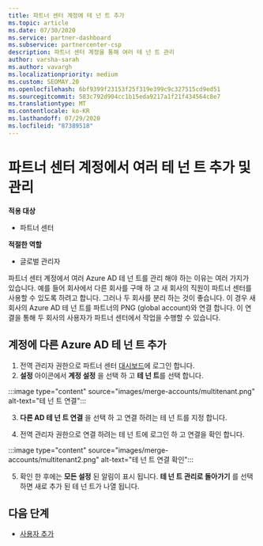 ```yaml
---
title: 파트너 센터 계정에 테 넌 트 추가
ms.topic: article
ms.date: 07/30/2020
ms.service: partner-dashboard
ms.subservice: partnercenter-csp
description: 파트너 센터 계정을 통해 여러 테 넌 트 관리
author: varsha-sarah
ms.author: vavargh
ms.localizationpriority: medium
ms.custom: SEOMAY.20
ms.openlocfilehash: 6bf9399f23153f25f319e399c9c327515cd9ed51
ms.sourcegitcommit: 583c792d904cc1b15eda9217a1f21f434564c8e7
ms.translationtype: MT
ms.contentlocale: ko-KR
ms.lasthandoff: 07/29/2020
ms.locfileid: "87389518"
---
```

# <a name="add-and-manage-multiple-tenants-in-your-partner-center-account"></a>파트너 센터 계정에서 여러 테 넌 트 추가 및 관리

**적용 대상**

- 파트너 센터

**적절한 역할**

- 글로벌 관리자

파트너 센터 계정에서 여러 Azure AD 테 넌 트를 관리 해야 하는 이유는 여러 가지가 있습니다. 예를 들어 회사에서 다른 회사를 구매 하 고 새 회사의 직원이 파트너 센터를 사용할 수 있도록 하려고 합니다. 그러나 두 회사를 분리 하는 것이 좋습니다. 이 경우 새 회사의 Azure AD 테 넌 트를 파트너의 PNG (global account)와 연결 합니다. 이 연결을 통해 두 회사의 사용자가 파트너 센터에서 작업을 수행할 수 있습니다.

## <a name="add-another-azure-ad-tenant-to-your-account"></a>계정에 다른 Azure AD 테 넌 트 추가

1. 전역 관리자 권한으로 파트너 센터 [대시보드](https://partner.microsoft.com/dashboard)에 로그인 합니다.
1. **설정** 아이콘에서 **계정 설정** 을 선택 하 고 **테 넌 트**를 선택 합니다.
 
:::image type="content" source="images/merge-accounts/multitenant.png" alt-text="테 넌 트 연결"::: 

3. **다른 AD 테 넌 트 연결** 을 선택 하 고 연결 하려는 테 넌 트를 지정 합니다.

1. 전역 관리자 권한으로 연결 하려는 테 넌 트에 로그인 하 고 연결을 확인 합니다. 

:::image type="content" source="images/merge-accounts/multitenant2.png" alt-text="테 넌 트 연결 확인"::: 

5. 확인 한 후에는 **모든 설정** 된 알림이 표시 됩니다.  **테 넌 트 관리로 돌아가기** 를 선택 하면 새로 추가 된 테 넌 트가 나열 됩니다.
 
## <a name="next-steps"></a>다음 단계

- [사용자 추가](create-user-accounts-and-set-permissions.md)
